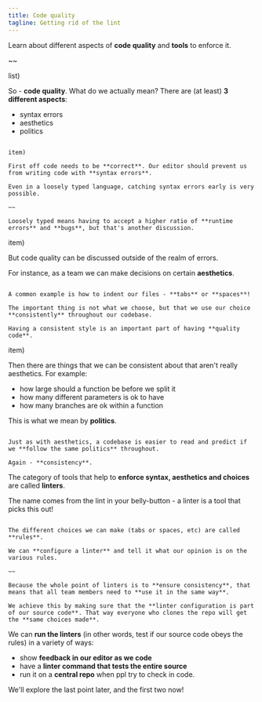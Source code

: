 ```yaml
---
title: Code quality
tagline: Getting rid of the lint
---
```



<div class="learn"></div>

Learn about different aspects of **code quality** and **tools** to enforce it.

~~

list)

So - **code quality**. What do we actually mean? There are (at least) **3 different aspects**:

* syntax errors
* aesthetics
* politics

~~~

item)

First off code needs to be **correct**. Our editor should prevent us from writing code with **syntax errors**.

Even in a loosely typed language, catching syntax errors early is very possible.

~~ 

Loosely typed means having to accept a higher ratio of **runtime errors** and **bugs**, but that's another discussion.

~~~

item)

But code quality can be discussed outside of the realm of errors. 

For instance, as a team we can make decisions on certain **aesthetics**.

~~~

A common example is how to indent our files - **tabs** or **spaces**!

The important thing is not what we choose, but that we use our choice **consistently** throughout our codebase.

Having a consistent style is an important part of having **quality code**.

~~~

item)

Then there are things that we can be consistent about that aren't really aesthetics. For example:

* how large should a function be before we split it
* how many different parameters is ok to have
* how many branches are ok within a function

This is what we mean by **politics**.

~~~

Just as with aesthetics, a codebase is easier to read and predict if we **follow the same politics** throughout.

Again - **consistency**.

~~~

The category of tools that help to **enforce syntax, aesthetics and choices** are called **linters**.

The name comes from the lint in your belly-button - a linter is a tool that picks this out!

~~~

The different choices we can make (tabs or spaces, etc) are called **rules**.

We can **configure a linter** and tell it what our opinion is on the various rules.

~~

Because the whole point of linters is to **ensure consistency**, that means that all team members need to **use it in the same way**.

We achieve this by making sure that the **linter configuration is part of our source code**. That way everyone who clones the repo will get the **same choices made**.

~~~

We can **run the linters** (in other words, test if our source code obeys the rules) in a variety of ways:

* show **feedback in our editor as we code**
* have a **linter command that tests the entire source**
* run it on a **central repo** when ppl try to check in code.

We'll explore the last point later, and the first two now!
